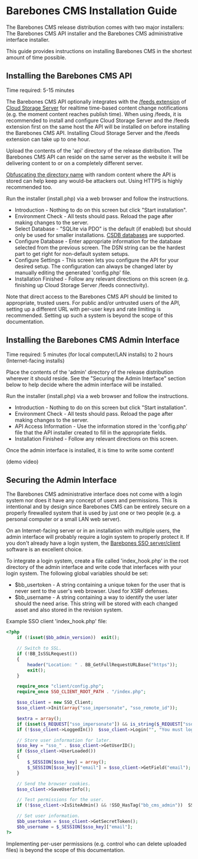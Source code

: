 Barebones CMS Installation Guide
================================

The Barebones CMS release distribution comes with two major installers:  The Barebones CMS API installer and the Barebones CMS administrative interface installer.

This guide provides instructions on installing Barebones CMS in the shortest amount of time possible.

Installing the Barebones CMS API
--------------------------------

Time required:  5-15 minutes

The Barebones CMS API optionally integrates with the [/feeds extension](https://github.com/cubiclesoft/cloud-storage-server-ext-feeds) of [Cloud Storage Server](https://github.com/cubiclesoft/cloud-storage-server) for realtime time-based content change notifications (e.g. the moment content reaches publish time).  When using /feeds, it is recommended to install and configure Cloud Storage Server and the /feeds extension first on the same host the API will be installed on before installing the Barebones CMS API.  Installing Cloud Storage Server and the /feeds extension can take up to one hour.

Upload the contents of the 'api' directory of the release distribution.  The Barebones CMS API can reside on the same server as the website it will be delivering content to or on a completely different server.

[Obfuscating the directory name](https://www.random.org/integers/?num=100&min=0&max=255&col=10&base=16&format=plain&rnd=new) with random content where the API is stored can help keep any would-be attackers out.  Using HTTPS is highly recommended too.

Run the installer (install.php) via a web browser and follow the instructions.

* Introduction - Nothing to do on this screen but click "Start installation".
* Environment Check - All tests should pass.  Reload the page after making changes to the server.
* Select Database - "SQLite via PDO" is the default (if enabled) but should only be used for smaller installations.  [CSDB databases](https://github.com/cubiclesoft/csdb) are supported.
* Configure Database - Enter appropriate information for the database selected from the previous screen.  The DSN string can be the hardest part to get right for non-default system setups.
* Configure Settings - This screen lets you configure the API for your desired setup.  The configuration can always be changed later by manually editing the generated 'config.php' file.
* Installation Finished - Follow any relevant directions on this screen (e.g. finishing up Cloud Storage Server /feeds connectivity).

Note that direct access to the Barebones CMS API should be limited to appropriate, trusted users.  For public and/or untrusted users of the API, setting up a different URL with per-user keys and rate limiting is recommended.  Setting up such a system is beyond the scope of this documentation.

Installing the Barebones CMS Admin Interface
--------------------------------------------

Time required:  5 minutes (for local computer/LAN installs) to 2 hours (Internet-facing installs)

Place the contents of the 'admin' directory of the release distribution wherever it should reside.  See the "Securing the Admin Interface" section below to help decide where the admin interface will be installed.

Run the installer (install.php) via a web browser and follow the instructions.

* Introduction - Nothing to do on this screen but click "Start installation".
* Environment Check - All tests should pass.  Reload the page after making changes to the server.
* API Access Information - Use the information stored in the 'config.php' file that the API installer created to fill in the appropriate fields.
* Installation Finished - Follow any relevant directions on this screen.

Once the admin interface is installed, it is time to write some content!

(demo video)

Securing the Admin Interface
----------------------------

The Barebones CMS administrative interface does not come with a login system nor does it have any concept of users and permissions.  This is intentional and by design since Barebones CMS can be entirely secure on a properly firewalled system that is used by just one or two people (e.g. a personal computer or a small LAN web server).

On an Internet-facing server or in an installation with multiple users, the admin interface will probably require a login system to properly protect it.  If you don't already have a login system, the [Barebones SSO server/client](https://github.com/cubiclesoft/sso-server) software is an excellent choice.

To integrate a login system, create a file called 'index_hook.php' in the root directory of the admin interface and write code that interfaces with your login system.  The following global variables should be set:

* $bb_usertoken - A string containing a unique token for the user that is never sent to the user's web browser.  Used for XSRF defenses.
* $bb_username - A string containing a way to identify the user later should the need arise.  This string will be stored with each changed asset and also stored in the revision system.

Example SSO client 'index_hook.php' file:

```php
<?php
	if (!isset($bb_admin_version))  exit();

	// Switch to SSL.
	if (!BB_IsSSLRequest())
	{
		header("Location: " . BB_GetFullRequestURLBase("https"));
		exit();
	}

	require_once "client/config.php";
	require_once SSO_CLIENT_ROOT_PATH . "/index.php";

	$sso_client = new SSO_Client;
	$sso_client->Init(array("sso_impersonate", "sso_remote_id"));

	$extra = array();
	if (isset($_REQUEST["sso_impersonate"]) && is_string($_REQUEST["sso_impersonate"]))  $extra["sso_impersonate"] = $_REQUEST["sso_impersonate"];
	if (!$sso_client->LoggedIn())  $sso_client->Login("", "You must login to use this system.", $extra);

	// Store user information for later.
	$sso_key = "sso_" . $sso_client->GetUserID();
	if ($sso_client->UserLoaded())
	{
		$_SESSION[$sso_key] = array();
		$_SESSION[$sso_key]["email"] = $sso_client->GetField("email");
	}

	// Send the browser cookies.
	$sso_client->SaveUserInfo();

	// Test permissions for the user.
	if (!$sso_client->IsSiteAdmin() && !SSO_HasTag("bb_cms_admin"))  SSO_Login("", "insufficient_permissions");

	// Set user information.
	$bb_usertoken = $sso_client->GetSecretToken();
	$bb_username = $_SESSION[$sso_key]["email"];
?>
```

Implementing per-user permissions (e.g. control who can delete uploaded files) is beyond the scope of this documentation.
